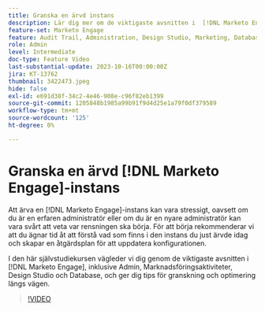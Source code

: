```yaml
---
title: Granska en ärvd instans
description: Lär dig mer om de viktigaste avsnitten i  [!DNL Marketo Engage], inklusive admin, marknadsföringsaktiviteter, Design Studio och Database. Tips för granskning och optimering.
feature-set: Marketo Engage
feature: Audit Trail, Administration, Design Studio, Marketing, Database
role: Admin
level: Intermediate
doc-type: Feature Video
last-substantial-update: 2023-10-16T00:00:00Z
jira: KT-13762
thumbnail: 3422473.jpeg
hide: false
exl-id: e691d38f-34c2-4e46-908e-c96f82eb1399
source-git-commit: 1205848b1985a99b91f9d4d25e1a79f0df379589
workflow-type: tm+mt
source-wordcount: '125'
ht-degree: 0%

---
```


# Granska en ärvd [!DNL Marketo Engage]-instans

Att ärva en [!DNL Marketo Engage]-instans kan vara stressigt, oavsett om du är en erfaren administratör eller om du är en nyare administratör kan vara svårt att veta var rensningen ska börja. För att börja rekommenderar vi att du ägnar tid åt att förstå vad som finns i den instans du just ärvde idag och skapar en åtgärdsplan för att uppdatera konfigurationen.

I den här självstudiekursen vägleder vi dig genom de viktigaste avsnitten i [!DNL Marketo Engage], inklusive Admin, Marknadsföringsaktiviteter, Design Studio och Database, och ger dig tips för granskning och optimering längs vägen.

>[!VIDEO](https://video.tv.adobe.com/v/3453026/?learn=on&captions=swe)
